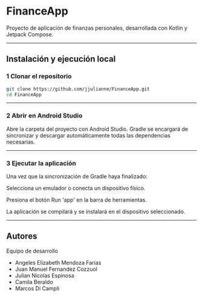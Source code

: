 # FinanceApp

Proyecto de aplicación de finanzas personales, desarrollada con Kotlin y Jetpack Compose.

---

##  Instalación y ejecución local

### 1 Clonar el repositorio
```bash
git clone https://github.com/jjulianne/FinanceApp.git
cd FinanceApp
```
---

### 2 Abrir en Android Studio

Abre la carpeta del proyecto con Android Studio. Gradle se encargará de sincronizar y descargar automáticamente todas las dependencias necesarias.

---
### 3 Ejecutar la aplicación
Una vez que la sincronización de Gradle haya finalizado:

Selecciona un emulador o conecta un dispositivo físico.

Presiona el botón Run 'app' en la barra de herramientas.

La aplicación se compilará y se instalará en el dispositivo seleccionado.

---

## Autores 
Equipo de desarrollo
- Angeles Elizabeth Mendoza Farias  
- Juan Manuel Fernandez Cozzuol  
- Julian Nicolas Espinosa
- Camila Beraldo
- Marcos Di Campli
